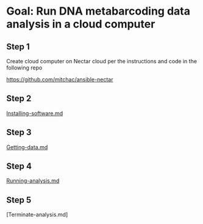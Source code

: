# Goal: Run DNA metabarcoding data analysis in a cloud computer

## Step 1

Create cloud computer on Nectar cloud per the instructions and code in the following repo

https://github.com/mitchac/ansible-nectar

## Step 2

[Installing-software.md](Installing-software.md)

## Step 3

[Getting-data.md](Getting-data.md)

## Step 4

[Running-analysis.md](Running-analysis.md)

## Step 5

[Terminate-analysis.md]
